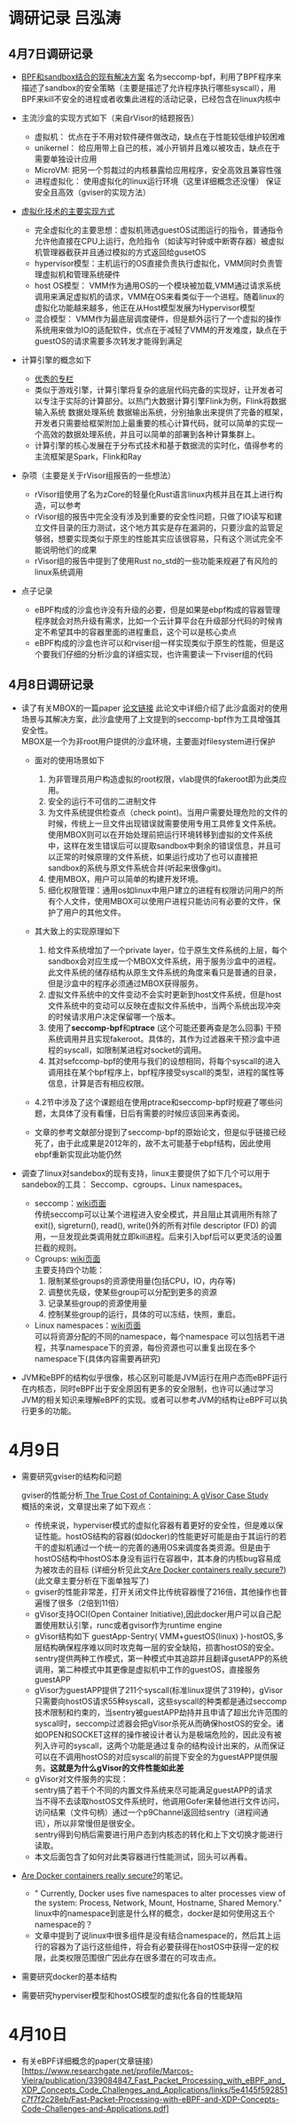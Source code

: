 # 调研记录 吕泓涛  
## 4月7日调研记录    

- [BPF和sandbox结合的现有解决方案](https://wiki.mozilla.org/Security/Sandbox/Seccomp#:~:text=Seccomp-BPF%20is%20a%20more%20recent%20extension%20to%20seccomp%2C,%28numeric%20values%20only%3B%20pointer%20arguments%20can%27t%20be%20dereferenced%29)
名为seccomp-bpf，利用了BPF程序来描述了sandbox的安全策略（主要是描述了允许程序执行哪些syscall），用BPF来kill不安全的进程或者收集此进程的活动记录，已经包含在linux内核中  


- 主流沙盒的实现方式如下（来自rVisor的结题报告）  
  - 虚拟机： 优点在于不用对软件硬件做改动，缺点在于性能较低维护较困难  
  - unikernel： 给应用带上自己的核，减小开销并且难以被攻击，缺点在于需要单独设计应用  
  - MicroVM: 把另一个剪裁过的内核暴露给应用程序，安全高效且兼容性强  
  - 进程虚拟化： 使用虚拟化的linux运行环境（这里详细概念还没懂）  保证安全且高效（gviser的实现方法）  


- [虚拟化技术的主要实现方式](https://zhuanlan.zhihu.com/p/69629212)  
    - 完全虚拟化的主要思想：虚拟机筛选guestOS试图运行的指令，普通指令允许他直接在CPU上运行，危险指令（如读写时钟或中断寄存器）被虚拟机管理器截获并且通过模拟的方式返回给gusetOS  
    - hypervisor模型：主机运行的OS直接负责执行虚拟化，VMM同时负责管理虚拟机和管理系统硬件  
    - host OS模型： VMM作为通用OS的一个模块被加载,VMM通过请求系统调用来满足虚拟机的请求，VMM在OS来看类似于一个进程。随着linux的虚拟化功能越来越多，他正在从Host模型发展为Hypervisor模型  
    - 混合模型： VMM作为最底层调度硬件，但是额外运行了一个虚拟的操作系统用来做为IO的适配软件，优点在于减轻了VMM的开发难度，缺点在于guestOS的请求需要多次转发才能得到满足  


- 计算引擎的概念如下  
  - [优秀的专栏](http://www.itbear.com.cn/html/2021-03/401258.html)
  - 类似于游戏引擎，计算引擎将复杂的底层代码完备的实现好，让开发者可以专注于实际的计算部分。以热门大数据计算引擎Flink为例，Flink将数据输入系统 数据处理系统 数据输出系统，分别抽象出来提供了完备的框架，开发者只需要给框架附加上最重要的核心计算代码，就可以简单的实现一个高效的数据处理系统，并且可以简单的部署到各种计算集群上。  
  - 计算引擎的核心发展在于分布式技术和基于数据流的实时化，值得参考的主流框架是Spark，Flink和Ray


- 杂项（主要是关于rVisor组报告的一些想法）  
   - rVisor组使用了名为zCore的轻量化Rust语言linux内核并且在其上进行构造，可以参考  
   - rVisor组的报告中完全没有涉及到重要的安全性问题，只做了IO读写和建立文件目录的压力测试，这个地方其实是存在漏洞的，只要沙盒的监管足够弱，想要实现类似于原生的性能其实应该很容易，只有这个测试完全不能说明他们的成果  
   - rVisor组的报告中提到了使用Rust no_std的一些功能来规避了有风险的linux系统调用  

- 点子记录  
   - eBPF构成的沙盒也许没有升级的必要，但是如果是ebpf构成的容器管理程序就会对热升级有需求，比如一个云计算平台在升级部分代码的时候肯定不希望其中的容器里面的进程重启，这个可以是核心卖点
   - eBPF构成的沙盒也许可以和rviser组一样实现类似于原生的性能，但是这个要我们仔细的分析沙盒的详细实现，也许需要读一下rviser组的代码

## 4月8日调研记录
- 读了有关MBOX的一篇paper [论文链接](https://www.usenix.org/system/files/conference/atc13/atc13-kim.pdf)
此论文中详细介绍了此沙盒面对的使用场景与其解决方案，此沙盒使用了上文提到的seccomp-bpf作为工具增强其安全性。  
MBOX是一个为非root用户提供的沙盒环境，主要面对filesystem进行保护

  - 面对的使用场景如下
    1. 为非管理员用户构造虚拟的root权限，vlab提供的fakeroot即为此类应用。
    2. 安全的运行不可信的二进制文件
    3. 为文件系统提供检查点（check point)。当用户需要处理危险的文件的时候，传统上一旦文件出现错误就需要使用专用工具修复文件系统。使用MBOX则可以在开始处理前把运行环境转移到虚拟的文件系统中，这样在发生错误后可以提取sandbox中剩余的错误信息，并且可以正常的时候原理的文件系统，如果运行成功了也可以直接把sandbox的系统与原文件系统合并(听起来很像git)。
    4. 使用MBOX，用户可以简单的构建开发环境。
    5. 细化权限管理：通用os如linux中用户建立的进程有权限访问用户的所有个人文件，使用MBOX可以使用户进程只能访问有必要的文件，保护了用户的其他文件。

  - 其大致上的实现原理如下  
    1. 给文件系统增加了一个private layer，位于原生文件系统的上层，每个sandbox会对应生成一个MBOX文件系统，用于服务沙盒中的进程。此文件系统的储存结构从原生文件系统的角度来看只是普通的目录，但是沙盒中的程序必须通过MBOX获得服务。
    2. 虚拟文件系统中的文件变动不会实时更新到host文件系统，但是host文件系统中的变动可以反映在虚拟文件系统中，当两个系统出现冲突的时候请求用户决定保留哪一个版本。
    3. 使用了**seccomp-bpf**和**ptrace** (这个可能还要再查是怎么回事) 干预系统调用并且实现fakeroot。具体的，其作为过滤器来干预沙盒中进程的syscall，如限制某进程对socket的调用。
    4. 其对sefccomp-bpf的使用与我们的设想相同，将每个syscall的进入调用挂在某个bpf程序上，bpf程序接受syscall的类型，进程的属性等信息，计算是否有相应权限。
   
   - 4.2节中涉及了这个课题组在使用ptrace和seccomp-bpf时规避了哪些问题，太具体了没有看懂，日后有需要的时候应该回来再查阅。

   - 文章的参考文献部分提到了seccomp-bpf的原始论文，但是似乎链接已经死了，由于此成果是2012年的，故不太可能基于ebpf结构，因此使用ebpf重新实现此功能仍然
  
- 调查了linux对sandebox的现有支持，linux主要提供了如下几个可以用于sandebox的工具： Seccomp、cgroups、Linux namespaces。
  - seccomp：[wiki页面](https://en.wikipedia.org/wiki/Seccomp)   
  传统seccomp可以让某个进程进入安全模式，并且阻止其调用所有除了exit(), sigreturn(), read(), write()外的所有对file descriptor (FD) 的调用，一旦发现此类调用就立即kill进程。后来引入bpf后可以更灵活的设置拦截的规则。
  - Cgroups: [wiki页面](https://en.wikipedia.org/wiki/Cgroups)   
  主要支持四个功能：
    1. 限制某些groups的资源使用量(包括CPU，IO，内存等) 
    2. 调整优先级，使某些group可以分配到更多的资源
    3. 记录某些group的资源使用量
    4. 控制某些group的运行，具体的可以冻结，快照，重启。
  - Linux namespaces：[wiki页面](https://en.wikipedia.org/wiki/Linux_namespaces)   
  可以将资源分配的不同的namespace，每个namespace
  可以包括若干进程，共享namespace下的资源，每份资源也可以重复出现在多个namespace下(具体内容需要再研究)

- JVM和eBPF的结构似乎很像，核心区别可能是JVM运行在用户态而eBPF运行在内核态，同时eBPF出于安全原因有更多的安全限制，也许可以通过学习JVM的相关知识来理解eBPF的实现。或者可以参考JVM的结构让eBPF可以执行更多的功能。
  
# 4月9日

- 需要研究gviser的结构和问题     

  gviser的性能分析[ The True Cost of Containing: A gVisor Case Study](https://www.usenix.org/system/files/hotcloud19-paper-young.pdf)  
  概括的来说，文章提出来了如下观点：
  - 传统来说，hyperviser模式的虚拟化容器有着更好的安全性，但是难以保证性能。hostOS结构的容器(如docker)的性能更好可能是由于其运行的若干的虚拟机通过一个统一的完善的通用OS来调度各类资源。但是由于hostOS结构中hostOS本身没有运行在容器中，其本身的内核bug容易成为被攻击的目标 (详细分析见此文[Are Docker containers really secure?](https://opensource.com/business/14/7/docker-security-selinux)) (此文章主要分析在下面单独写了)
  - gviser的性能非常差，打开关闭文件比传统容器慢了216倍，其他操作也普遍慢了很多（2倍到11倍）
  - gVisor支持OCI(Open Container Initiative),因此docker用户可以自己配置使用默认引擎，runc或者gvisor作为runtime engine
  - gVisor结构如下 guestApp-Sentry( VMM+guestOS(linux) )-hostOS,多层结构确保程序难以同时攻克每一层的安全缺陷，损害hostOS的安全。 sentry提供两种工作模式，第一种模式中其追踪并且翻译gusetAPP的系统调用，第二种模式中其更像是虚拟机中工作的guestOS，直接服务guestAPP
  - gVisor为guestAPP提供了211个syscall(标准linux提供了319种)，gVisor只需要向hostOS请求55种syscall，这些syscall的种类都是通过seccomp技术限制和约束的，当sentry被guestAPP劫持并且申请了超出允许范围的syscall时，seccomp过滤器会把gVisor杀死从而确保hostOS的安全。诸如OPEN和SOCKET这样的操作被设计者认为是极端危险的，因此没有被列入许可的syscall，这两个功能是通过复杂的结构设计出来的，从而保证可以在不调用hostOS的对应syscall的前提下安全的为guestAPP提供服务。**这就是为什么gVisor的文件性能如此差**
  - gVisor对文件服务的实现：  
  sentry搞了若干个不同的内置文件系统来尽可能满足guestAPP的请求  
  当不得不去读取hostOS文件系统时，他调用Gofer来替他进行文件访问，访问结果（文件句柄）通过一个p9Channel返回给sentry（进程间通讯），所以非常慢但是很安全。  
  sentry得到句柄后需要进行用户态到内核态的转化和上下文切换才能进行读取。
  - 本文后面包含了如何对此类容器进行性能测试，回头可以再看。
  
  
    


- [Are Docker containers really secure?](https://opensource.com/business/14/7/docker-security-selinux)的笔记。
  - " Currently, Docker uses five namespaces to alter processes view of the system: Process, Network, Mount, Hostname, Shared Memory."  
  linux中的namespace到底是什么样的概念，docker是如何使用这五个namespace的？
  - 文章中提到了说linux中很多组件是没有结合namespace的，然后其上运行的容器为了运行这些组件，将会有必要获得在hostOS中获得一定的权限，此类权限范围很广因此存在很多潜在的可攻击点。


- 需要研究docker的基本结构
- 需要研究hyperviser模型和hostOS模型的虚拟化各自的性能缺陷


# 4月10日
- 有关eBPF详细概念的paper(文章链接)[https://www.researchgate.net/profile/Marcos-Vieira/publication/339084847_Fast_Packet_Processing_with_eBPF_and_XDP_Concepts_Code_Challenges_and_Applications/links/5e4145f592851c7f7f2c28eb/Fast-Packet-Processing-with-eBPF-and-XDP-Concepts-Code-Challenges-and-Applications.pdf]  
  










